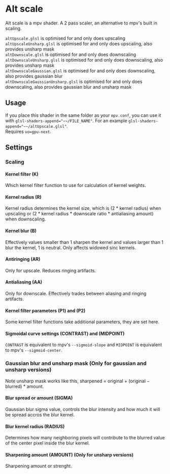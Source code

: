 # Alt scale
Alt scale is a mpv shader. A 2 pass scaler, an alternative to mpv's built in scaling.

`altUpscale.glsl` is optimised for and only does upscaling\
`altUpscaleUnsharp.glsl` is optimised for and only does upscaling, also provides unsharp mask\
`altDownscale.glsl` is optimised for and only does downscaling\
`altDownscaleUnsharp.glsl` is optimised for and only does downscaling, also provides unsharp mask\
`altDownscaleGaussian.glsl` is optimised for and only does downscaling, also provides gaussian blur\
`altDownscaleGaussianUnsharp.glsl` is optimised for and only does downscaling, also provides gaussian blur and unsharp mask

## Usage
If you place this shader in the same folder as your `mpv.conf`, you can use it with `glsl-shaders-append="~~/FILE_NAME"`. For an example `glsl-shaders-append="~~/altUpscale.glsl"`. \
Requires `vo=gpu-next`.

## Settings

### Scaling

#### Kernel filter (K)
Which kernel filter function to use for calculation of kernel weights.

#### Kernel radius (R)
Kernel radius determines the kernel size, which is (2 * kernel radius) when upscaling or (2 * kernel radius * downscale ratio * antialiasing amount) when downscaling.

#### Kernel blur (B)
Effectively values smaller than 1 sharpen the kernel and values larger than 1 blur the kernel, 1 is neutral. Only affects widowed sinc kernels.

#### Antiringing (AR)
Only for upscale. Reduces ringing artifacts.

#### Antialiasing (AA)
Only for downscale. Effectively trades between aliasing and ringing artifacts.

#### Kernel filter parameters (P1) and (P2)
Some kernel filter functions take additional parameters, they are set here.

#### Sigmoidal curve settings (CONTRAST) and (MIDPOINT)
`CONTRAST` is equivalent to mpv's `--sigmoid-slope` and `MIDPOINT` is equivalent to mpv's `--sigmoid-center`.

### Gaussian blur and unsharp mask (Only for gaussian and unsharp versions)
Note unsharp mask works like this, sharpened = original + (original − blurred) * amount.

#### Blur spread or amount (SIGMA)
Gaussian blur sigma value, controls the blur intensity and how much it will be spread accros the blur kernel.

#### Blur kernel radius (RADIUS)
Determines how many neighboring pixels will contribute to the blurred value of the center pixel inside the blur kernel.

#### Sharpening amount (AMOUNT) (Only for unsharp versions)
Sharpening amount or strenght.
